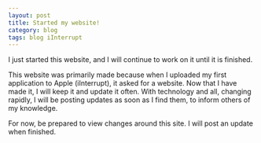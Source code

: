 ```yaml
---
layout: post
title: Started my website!
category: blog
tags: blog iInterrupt
---
```

I just started this website, and I will continue to work on it until it is finished.

<!-- excerpt -->

This website was primarily made because when I uploaded my first application to Apple (iInterrupt), it asked for a website. Now that I have made it, I will keep it and update it often. With technology and all, changing rapidly, I will be posting updates as soon as I find them, to inform others of my knowledge.

For now, be prepared to view changes around this site. I will post an update when finished.
